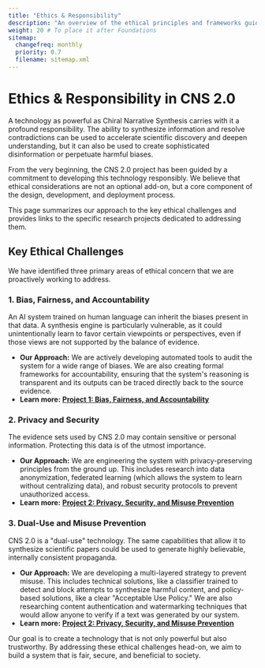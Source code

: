 ```yaml
---
title: "Ethics & Responsibility"
description: "An overview of the ethical principles and frameworks guiding the responsible development of CNS 2.0."
weight: 20 # To place it after Foundations
sitemap:
  changefreq: monthly
  priority: 0.7
  filename: sitemap.xml
---
```


# Ethics & Responsibility in CNS 2.0

A technology as powerful as Chiral Narrative Synthesis carries with it a profound responsibility. The ability to synthesize information and resolve contradictions can be used to accelerate scientific discovery and deepen understanding, but it can also be used to create sophisticated disinformation or perpetuate harmful biases.

From the very beginning, the CNS 2.0 project has been guided by a commitment to developing this technology responsibly. We believe that ethical considerations are not an optional add-on, but a core component of the design, development, and deployment process.

This page summarizes our approach to the key ethical challenges and provides links to the specific research projects dedicated to addressing them.

## Key Ethical Challenges

We have identified three primary areas of ethical concern that we are proactively working to address.

### 1. Bias, Fairness, and Accountability

An AI system trained on human language can inherit the biases present in that data. A synthesis engine is particularly vulnerable, as it could unintentionally learn to favor certain viewpoints or perspectives, even if those views are not supported by the balance of evidence.

-   **Our Approach:** We are actively developing automated tools to audit the system for a wide range of biases. We are also creating formal frameworks for accountability, ensuring that the system's reasoning is transparent and its outputs can be traced directly back to the source evidence.
-   **Learn more:** **[Project 1: Bias, Fairness, and Accountability](/guides/cns-2.0-research-roadmap/ethical-legal-and-societal/1-bias-fairness-and-accountability/)**

### 2. Privacy and Security

The evidence sets used by CNS 2.0 may contain sensitive or personal information. Protecting this data is of the utmost importance.

-   **Our Approach:** We are engineering the system with privacy-preserving principles from the ground up. This includes research into data anonymization, federated learning (which allows the system to learn without centralizing data), and robust security protocols to prevent unauthorized access.
-   **Learn more:** **[Project 2: Privacy, Security, and Misuse Prevention](/guides/cns-2.0-research-roadmap/ethical-legal-and-societal/2-privacy-security-and-misuse-prevention/)**

### 3. Dual-Use and Misuse Prevention

CNS 2.0 is a "dual-use" technology. The same capabilities that allow it to synthesize scientific papers could be used to generate highly believable, internally consistent propaganda.

-   **Our Approach:** We are developing a multi-layered strategy to prevent misuse. This includes technical solutions, like a classifier trained to detect and block attempts to synthesize harmful content, and policy-based solutions, like a clear "Acceptable Use Policy." We are also researching content authentication and watermarking techniques that would allow anyone to verify if a text was generated by our system.
-   **Learn more:** **[Project 2: Privacy, Security, and Misuse Prevention](/guides/cns-2.0-research-roadmap/ethical-legal-and-societal/2-privacy-security-and-misuse-prevention/)**

Our goal is to create a technology that is not only powerful but also trustworthy. By addressing these ethical challenges head-on, we aim to build a system that is fair, secure, and beneficial to society.
